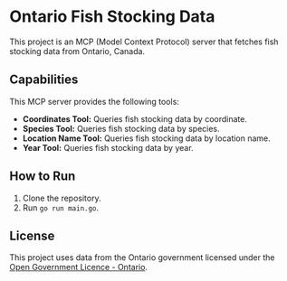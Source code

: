 # Ontario Fish Stocking Data

This project is an MCP (Model Context Protocol) server that fetches fish stocking data from Ontario, Canada.

## Capabilities

This MCP server provides the following tools:

*   **Coordinates Tool:** Queries fish stocking data by coordinate.
*   **Species Tool:** Queries fish stocking data by species.
*   **Location Name Tool:** Queries fish stocking data by location name.
*   **Year Tool:** Queries fish stocking data by year.

## How to Run

1.  Clone the repository.
2.  Run `go run main.go`.

## License

This project uses data from the Ontario government licensed under the [Open Government Licence - Ontario](https://www.ontario.ca/page/open-government-licence-ontario).